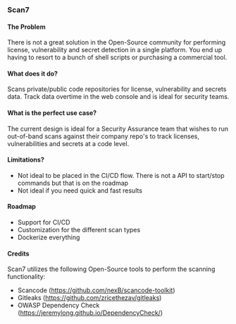 ### Scan7  

#### The Problem  
There is not a great solution in the Open-Source community for performing license, vulnerability and secret detection in a single platform. You end up having to resort to a bunch of shell scripts or purchasing a commercial tool.

#### What does it do?  
Scans private/public code repositories for license, vulnerability and secrets data. Track data overtime in the web console and is ideal for security teams.

#### What is the perfect use case?  
The current design is ideal for a Security Assurance team that wishes to run out-of-band scans against their company repo's to track licenses, vulnerabilities and secrets at a code level.

#### Limitations?  
+ Not ideal to be placed in the CI/CD flow. There is not a API to start/stop commands but that is on the roadmap  
+ Not ideal if you need quick and fast results

#### Roadmap  
+ Support for CI/CD  
+ Customization for the different scan types  
+ Dockerize everything

#### Credits  
Scan7 utilizes the following Open-Source tools to perform the scanning functionality:  
+ Scancode (https://github.com/nexB/scancode-toolkit)  
+ Gitleaks (https://github.com/zricethezav/gitleaks)  
+ OWASP Dependency Check (https://jeremylong.github.io/DependencyCheck/) 
